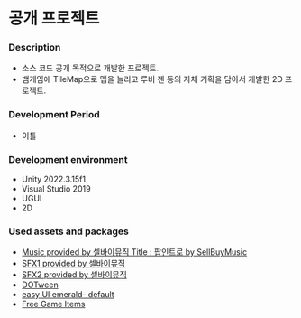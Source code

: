 # 공개 프로젝트

### **Description**
 - 소스 코드 공개 목적으로 개발한 프로젝트.
 - 뱀게임에 TileMap으로 맵을 늘리고 루비 젠 등의 자체 기획을 담아서 개발한 2D 프로젝트.

### **Development Period**
<!-- - 2024.03.18, 2024.03.20 -->
- 이틀

### **Development environment**
- Unity 2022.3.15f1
- Visual Studio 2019
- UGUI
- 2D
  
### **Used assets and packages**
- [Music provided by 셀바이뮤직 Title : 팝인트로 by SellBuyMusic](https://sellbuymusic.com/md/mdazwnn-qcbfxxw)
- [SFX1 provided by 셀바이뮤직](https://sellbuymusic.com/md/srrvcbb-jcbfxxw)
- [SFX2 provided by 셀바이뮤직](https://sellbuymusic.com/md/sruncwf-jcbfxxw)
- [DOTween](https://assetstore.unity.com/packages/tools/animation/dotween-hotween-v2-27676)
- [easy UI emerald- default](https://assetstore.unity.com/packages/2d/gui/icons/easy-ui-emerald-default-112796)
- [Free Game Items](https://assetstore.unity.com/packages/2d/environments/free-game-items-131764)
